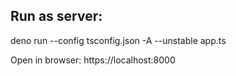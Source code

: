 ## Run as server:

deno run --config tsconfig.json -A --unstable app.ts

Open in browser: https://localhost:8000
